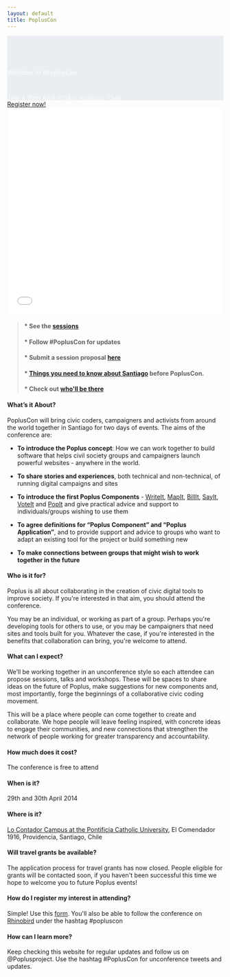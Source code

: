 ```yaml
---
layout: default
title: PoplusCon
---
```


<!-- <div class="clipped">
  <h2>Poplus Conference</h2>
  <h3>29th & 30th April 2014 in Santiago, Chile</h3>
</div> -->

<div id="bkEventDiv">
<svg width="100%" height="100%">
  <defs>
    <mask id="theMask">
      <rect width="101%" height="100%" fill="#fff" />
      <text x="0" y="90" id="theEventTit" fill="#000">Welcome to #PoplusCon</text>
      <text x="0" y="150" id="theEventText" fill="#000">29th & 30th April 2014 in Santiago, Chile</text>
    </mask>
  </defs>
  <rect width="101%" height="100%" mask="url(#theMask)" fill="#eaedf2" />
</svg>
</div>

<div class="center">
  <a class="btn-red" href="https://docs.google.com/forms/d/1v6eTcXjReQmVJpMZ2gw4f0QGddswiyhusivyuFnS7yc/viewform">Register now!</a>
</div>

<iframe width="100%" height="480" src="//www.youtube.com/embed/x2eMnQ1XxE4?rel=0" frameborder="0" allowfullscreen></iframe>

> #### * See the [sessions][sessions]
> #### * Follow &#35;PoplusCon for updates
> #### * Submit a session proposal [here][sessions]
> #### * [Things you need to know about Santiago][post-aboutstgo] before PoplusCon.
> #### * Check out [who'll be there][popluscon-participants]


#### What’s it About?

PoplusCon will bring civic coders, campaigners and activists from around the world together in Santiago for two days of events.  The aims of the conference are:

- **To introduce the Poplus concept**: How we can work together to build software that helps civil society groups and campaigners launch powerful websites - anywhere in the world.

- **To share stories and experiences**, both technical and non-technical, of running digital campaigns and sites

- **To introduce the first Poplus Components** - [WriteIt][writeit], [MapIt][mapit], [BillIt][billit], [SayIt][sayit], [VoteIt][developmentboard] and [PopIt][popit] and give practical advice and support to individuals/groups wishing to use them

- **To agree definitions for “Poplus Component” and “Poplus Application”**, and to provide support and advice to groups who want to adapt an existing tool for the project or build something new

- **To make connections between groups that might wish to work together in the future**



#### Who is it for?

Poplus is all about collaborating in the creation of civic digital tools to improve society. If you're interested in that aim, you should attend the conference.

You may be an individual, or working as part of a group. Perhaps you're developing tools for others to use, or you may be campaigners that need sites and tools built for you. Whatever the case, if you're interested in the benefits that collaboration can bring, you're welcome to attend.

#### What can I expect?

We’ll be working together in an unconference style so each attendee can propose sessions, talks and workshops. These will be spaces to share ideas on the future of Poplus, make suggestions for new components and, most importantly, forge the beginnings of a collaborative civic coding movement. 

This will be a place where people can come together to create and collaborate. We hope people will leave feeling inspired, with concrete ideas to engage their communities, and new connections that strengthen the network of people working for greater transparency and accountability.


#### How much does it cost?
The conference is free to attend

#### When is it?
29th and 30th April 2014

#### Where is it?
[Lo Contador Campus at the Pontificia Catholic University][location],  El Comendador 1916, Providencia, Santiago, Chile

#### Will travel grants be available?
The application process for travel grants has now closed. People eligible for grants will be contacted soon, if you haven't been successful this time we hope to welcome you to future Poplus events!

#### How do I register my interest in attending?
Simple!  Use this [form][register].
You'll also be able to follow the conference on [Rhinobird][rb] under the hashtag #popluscon

#### How can I learn more?
Keep checking this website for regular updates and follow us on @Poplusproject. Use the hashtag &#35;PoplusCon for unconference tweets and updates.


[popluscon-participants]: https://docs.google.com/a/votainteligente.cl/spreadsheet/ccc?key=0AilWvupLW-QEdFFERVlfSzBPTWpfaVp3X0RjOHFZZ1E&usp=gmail#gid=0
[post-aboutstgo]: /posts/things-you-need-to-know-about-stgo/
[register]: https://docs.google.com/forms/d/1v6eTcXjReQmVJpMZ2gw4f0QGddswiyhusivyuFnS7yc/viewform
[writeit]: http://writeit.ciudadanointeligente.org
[billit]: http://poplus.org/posts/billit/
[sayit]: http://sayit.mysociety.org/
[developmentboard]: https://trello.com/b/5gGF4xrJ/poplus-development
[popit]: http://popit.mysociety.org/
[mapit]: http://code.mapit.mysociety.org/
[sessions]: http://poplus.org/popluscon_sessions.html
[location]: https://www.google.co.uk/maps/place/Pontificia+Universidad+Cat%C3%B3lica+de+Chile/@-33.420096,-70.618007,17z/data=!3m1!4b1!4m2!3m1!1s0x9662cf6087b6b2a1:0x42104b9842c65eba
[rb]: http://rhinobird.tv/
